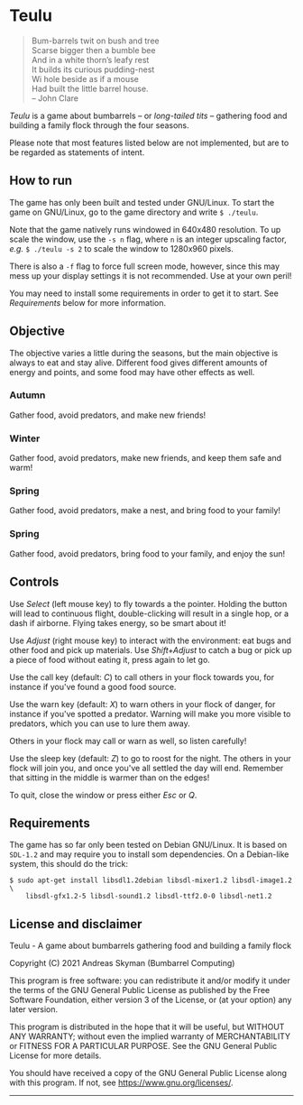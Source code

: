 # Teulu

> Bum-barrels twit on bush and tree  
> Scarse bigger then a bumble bee  
> And in a white thorn’s leafy rest  
> It builds its curious pudding-nest  
> Wi hole beside as if a mouse  
> Had built the little barrel house.  
> – John Clare

_Teulu_ is a game about bumbarrels – or _long-tailed tits_ – gathering food
and building a family flock through the four seasons.

Please note that most features listed below are not implemented, but are to
be regarded as statements of intent.


## How to run

The game has only been built and tested under GNU/Linux. To start the game on
GNU/Linux, go to the game directory and write `$ ./teulu`.

Note that the game natively runs windowed in 640x480 resolution. To up scale
the window, use the `-s n` flag, where `n` is an integer upscaling factor,
_e.g._ `$ ./teulu -s 2` to scale the window to 1280x960 pixels.

There is also a `-f` flag to force full screen mode, however, since this may
mess up your display settings it is not recommended. Use at your own peril!

You may need to install some requirements in order to get it to start. See
_Requirements_ below for more information.


## Objective

The objective varies a little during the seasons, but the main objective is
always to eat and stay alive. Different food gives different amounts of
energy and points, and some food may have other effects as well.

### Autumn
Gather food, avoid predators, and make new friends!

### Winter
Gather food, avoid predators, make new friends, and keep them safe and warm!

### Spring
Gather food, avoid predators, make a nest, and bring food to your family!

### Spring
Gather food, avoid predators, bring food to your family, and enjoy the sun!


## Controls

Use _Select_ (left mouse key) to fly towards a the pointer. Holding the
button will lead to continuous flight, double-clicking will result in a
single hop, or a dash if airborne. Flying takes energy, so be smart about it!

Use _Adjust_ (right mouse key) to interact with the environment: eat bugs and
other food and pick up materials. Use _Shift+Adjust_ to catch a bug or pick
up a piece of food without eating it, press again to let go.

Use the call key (default: _C_) to call others in your flock towards you, for
instance if you've found a good food source.

Use the warn key (default: _X_) to warn others in your flock of danger, for
instance if you've spotted a predator. Warning will make you more visible to
predators, which you can use to lure them away.

Others in your flock may call or warn as well, so listen carefully!

Use the sleep key (default: _Z_) to go to roost for the night. The others in
your flock will join you, and once you've all settled the day will end.
Remember that sitting in the middle is warmer than on the edges!

To quit, close the window or press either _Esc_ or _Q_.


## Requirements

The game has so far only been tested on Debian GNU/Linux. It is based on
`SDL-1.2` and may require you to install som dependencies. On a Debian-like
system, this should do the trick:

```console
$ sudo apt-get install libsdl1.2debian libsdl-mixer1.2 libsdl-image1.2 \
    libsdl-gfx1.2-5 libsdl-sound1.2 libsdl-ttf2.0-0 libsdl-net1.2
```


## License and disclaimer

Teulu - A game about bumbarrels gathering food and building a family flock

Copyright (C) 2021  Andreas Skyman (Bumbarrel Computing)

This program is free software: you can redistribute it and/or modify it under
the terms of the GNU General Public License as published by the Free Software
Foundation, either version 3 of the License, or (at your option) any later
version.

This program is distributed in the hope that it will be useful, but WITHOUT
ANY WARRANTY; without even the implied warranty of MERCHANTABILITY or FITNESS
FOR A PARTICULAR PURPOSE. See the GNU General Public License for more
details.

You should have received a copy of the GNU General Public License along with
this program. If not, see <https://www.gnu.org/licenses/>.


---
